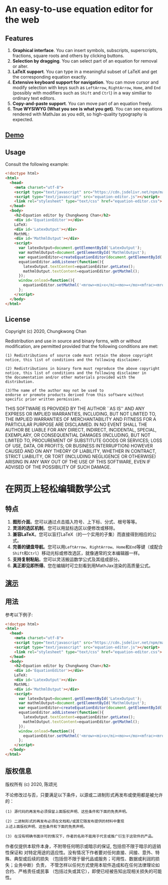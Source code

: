 # An easy-to-use equation editor for the web

## Features

1. **Graphical interface**. You can insert symbols, subscripts, superscripts, fractions, square roots and others by clicking buttons.
2. **Selection by dragging**. You can select part of an equation for removal or alter.
3. **LaTeX support**. You can type in a meaningful subset of LaTeX and get the corresponding equation exactly.
4. **Extensive keyboard support for navigation**. You can move cursor and modify selection with keys such as `LeftArrow`, `RightArrow`, `Home`, and `End` (possibly with modifiers such as `Shift` and `Ctrl`) in a way similiar to ordinary text editors.
5. **Copy-and-paste support**. You can move part of an equation freely.
6. **True WYSIWYG (What you see is what you get)**. You can see equations rendered with MathJax as you edit, so high-quality typography is expected.

## [Demo](http://chungkwong.cc/equation-editor/equation-editor.html)

## Usage

Consult the following example:

```html
<!doctype html>
<html>
  <head>
    <meta charset="utf-8">
    <script type="text/javascript" src="https://cdn.jsdelivr.net/npm/mathjax@3/es5/tex-mml-chtml.js"></script>
    <script type="text/javascript" src="equation-editor.js"></script>
    <link rel="stylesheet" type="text/css" href="equation-editor.css">
  </head>
  <body>
    <h2>Equation editor by Chungkwong Chan</h2>
    <div id='EquationEditor'></div>
    LaTeX:
    <div id='LatexOutput'></div>
    MathML:
    <div id='MathmlOutput'></div>
    <script>
      var latexOutput=document.getElementById('LatexOutput');
      var mathmlOutput=document.getElementById('MathmlOutput');
      var equationEditor=createEquationEditor(document.getElementById('EquationEditor'));
      equationEditor.addListener(function(){
        latexOutput.textContent=equationEditor.getLatex();
        mathmlOutput.textContent=equationEditor.getMathml();
      });
      window.onload=function(){
        equationEditor.setMathml('<mrow><mi>x</mi><mo>=</mo><mfrac><mrow><mo>-</mo><mi>b</mi><mo>±</mo><msqrt><mrow><msup><mrow><mi>b</mi></mrow><mrow><mn>2</mn></mrow></msup><mo>-</mo><mn>4</mn><mi>a</mi><mi>c</mi></mrow></msqrt></mrow><mrow><mn>2</mn><mi>a</mi></mrow></mfrac></mrow>');
      };
    </script>
  </body>
</html>
```

## License

Copyright (c) 2020, Chungkwong Chan

Redistribution and use in source and binary forms, with or without
modification, are permitted provided that the following conditions are
met:

    (1) Redistributions of source code must retain the above copyright
    notice, this list of conditions and the following disclaimer. 

    (2) Redistributions in binary form must reproduce the above copyright
    notice, this list of conditions and the following disclaimer in
    the documentation and/or other materials provided with the
    distribution.  
    
    (3)The name of the author may not be used to
    endorse or promote products derived from this software without
    specific prior written permission.

THIS SOFTWARE IS PROVIDED BY THE AUTHOR ``AS IS'' AND ANY EXPRESS OR
IMPLIED WARRANTIES, INCLUDING, BUT NOT LIMITED TO, THE IMPLIED
WARRANTIES OF MERCHANTABILITY AND FITNESS FOR A PARTICULAR PURPOSE ARE
DISCLAIMED. IN NO EVENT SHALL THE AUTHOR BE LIABLE FOR ANY DIRECT,
INDIRECT, INCIDENTAL, SPECIAL, EXEMPLARY, OR CONSEQUENTIAL DAMAGES
(INCLUDING, BUT NOT LIMITED TO, PROCUREMENT OF SUBSTITUTE GOODS OR
SERVICES; LOSS OF USE, DATA, OR PROFITS; OR BUSINESS INTERRUPTION)
HOWEVER CAUSED AND ON ANY THEORY OF LIABILITY, WHETHER IN CONTRACT,
STRICT LIABILITY, OR TORT (INCLUDING NEGLIGENCE OR OTHERWISE) ARISING
IN ANY WAY OUT OF THE USE OF THIS SOFTWARE, EVEN IF ADVISED OF THE
POSSIBILITY OF SUCH DAMAGE.

# 在网页上轻松编辑数学公式

## 特点

1. **图形介面**。您可以通过点击插入符号、上下标、分式、根号等等。
2. **灵活的选区机制**。您可以用鼠标选区以便修改或移除。
3. **兼容LaTeX**。您可以盲打LaTeX（的一个实用的子集）而直接得到相应的公式。
4. **完善的键盘导航**。您可以用`LeftArrow`、`RightArrow`、`Home`和`End`等键（或配合`Shift`和`Ctrl`）移动光标或修改选区，就像通常的文本编辑器一样。
5. **支持复制粘贴**。您可以灵活搬运数学公式及其组成部分。
6. **真正即见即所得**。您在编辑时可立刻看到用MathJax渲染的高质量公式。

## [演示](http://chungkwong.cc/equation-editor/equation-editor.html)

## 用法

参考以下例子:

```html
<!doctype html>
<html>
  <head>
    <meta charset="utf-8">
    <script type="text/javascript" src="https://cdn.jsdelivr.net/npm/mathjax@3/es5/tex-mml-chtml.js"></script>
    <script type="text/javascript" src="equation-editor.js"></script>
    <link rel="stylesheet" type="text/css" href="equation-editor.css">
  </head>
  <body>
    <h2>Equation editor by Chungkwong Chan</h2>
    <div id='EquationEditor'></div>
    LaTeX:
    <div id='LatexOutput'></div>
    MathML:
    <div id='MathmlOutput'></div>
    <script>
      var latexOutput=document.getElementById('LatexOutput');
      var mathmlOutput=document.getElementById('MathmlOutput');
      var equationEditor=createEquationEditor(document.getElementById('EquationEditor'));
      equationEditor.addListener(function(){
        latexOutput.textContent=equationEditor.getLatex();
        mathmlOutput.textContent=equationEditor.getMathml();
      });
      window.onload=function(){
        equationEditor.setMathml('<mrow><mi>x</mi><mo>=</mo><mfrac><mrow><mo>-</mo><mi>b</mi><mo>±</mo><msqrt><mrow><msup><mrow><mi>b</mi></mrow><mrow><mn>2</mn></mrow></msup><mo>-</mo><mn>4</mn><mi>a</mi><mi>c</mi></mrow></msqrt></mrow><mrow><mn>2</mn><mi>a</mi></mrow></mfrac></mrow>');
      };
    </script>
  </body>
</html>
```

## 版权信息

版权所有 (c) 2020, 陈颂光

不论修改过与否，只要满足以下条件，以源或二进制形式再发布或使用都是被允许的：

    (1) 源代码的再发布必须保留上面版权声明、这些条件和下面的免责声明。 

    (2) 二进制形式的再发布必须在文档和/或其它随发布提供的材料中重现
    上述上面版权声明、这些条件和下面的免责声明。
    
    (3) 在没有明确书面许可的情况下，作者的名称不能用于代言或推广衍生于这软件的产品。

作者仅提供本软件本身，不附带任何明示或暗示的保证, 包括但不限于暗示的适销性保证和
对特定用途的适应性。没有情况下作者要对任何直接、间接、意外、特殊、典型或后续的损失
（包括但不限于替代品或服务；可用性、数据或利润的损失；业务中断）负责，
不管怎样以任何方式使用本软件造成和在任何法律理论如合约、严格责任或民事
（包括过失或其它），即使已经被告知出现相关损失的可能性。

